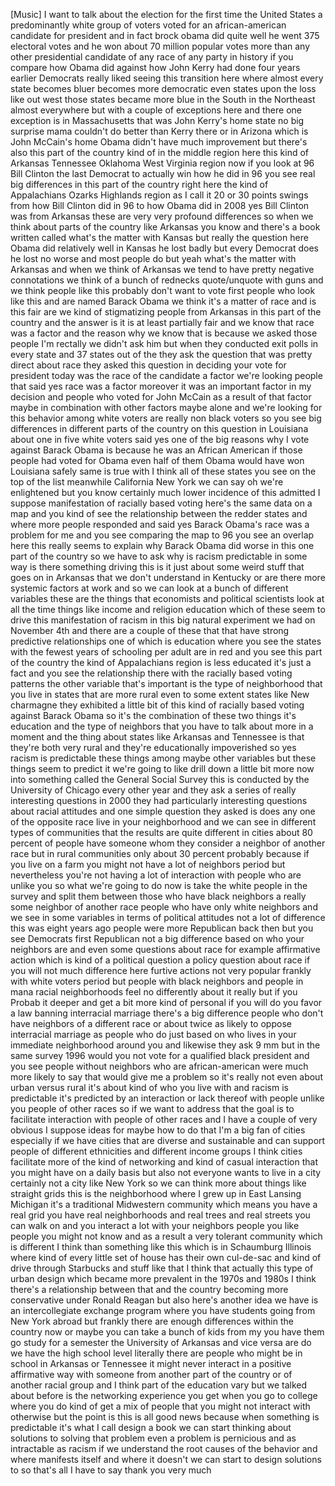 
[Music]
I want to talk about the election for
the first time the United States a
predominantly white group of voters
voted for an african-american candidate
for president and in fact brock obama
did quite well he went 375 electoral
votes and he won about 70 million
popular votes more than any other
presidential candidate of any race of
any party in history if you compare how
Obama did against how John Kerry had
done four years earlier Democrats really
liked seeing this transition here where
almost every state becomes bluer becomes
more democratic even states upon the
loss like out west those states became
more blue in the South in the Northeast
almost everywhere but with a couple of
exceptions here and there one exception
is in Massachusetts that was John
Kerry&#39;s home state no big surprise mama
couldn&#39;t do better than Kerry there or
in Arizona which is John McCain&#39;s home
Obama didn&#39;t have much improvement but
there&#39;s also this part of the country
kind of in the middle region here this
kind of Arkansas Tennessee Oklahoma West
Virginia region now if you look at 96
Bill Clinton the last Democrat to
actually win how he did in 96 you see
real big differences in this part of the
country right here the kind of
Appalachians Ozarks Highlands region as
I call it 20 or 30 points swings from
how Bill Clinton did in 96 to how Obama
did in 2008 yes Bill Clinton was from
Arkansas these are very very profound
differences so when we think about parts
of the country like Arkansas you know
and there&#39;s a book written called what&#39;s
the matter with Kansas but really the
question here Obama did relatively well
in Kansas he lost badly but every
Democrat does he lost no worse and most
people do
but yeah what&#39;s the matter with Arkansas
and when we think of Arkansas we tend to
have pretty negative connotations we
think of a bunch of rednecks
quote/unquote with guns and we think
people like this probably don&#39;t want to
vote first people who look like this and
are named Barack Obama we think it&#39;s a
matter of race and is this fair are we
kind of stigmatizing people from
Arkansas in this part of the country and
the answer is it is at least partially
fair and we know that race was a factor
and the reason why we know that is
because we asked those people
I&#39;m rectally we didn&#39;t ask him but when
they conducted exit polls in every state
and 37 states out of the
they ask the question that was pretty
direct about race they asked this
question in deciding your vote for
president today was the race of the
candidate a factor we&#39;re looking people
that said yes race was a factor moreover
it was an important factor in my
decision and people who voted for John
McCain as a result of that factor maybe
in combination with other factors maybe
alone and we&#39;re looking for this
behavior among white voters are really
non black voters so you see big
differences in different parts of the
country on this question in Louisiana
about one in five white voters said yes
one of the big reasons why I vote
against Barack Obama is because he was
an African American if those people had
voted for Obama even half of them Obama
would have won Louisiana safely same is
true with I think all of these states
you see on the top of the list meanwhile
California New York we can say oh we&#39;re
enlightened but you know certainly much
lower incidence of this admitted I
suppose manifestation of racially based
voting here&#39;s the same data on a map and
you kind of see the relationship between
the redder states and where more people
responded and said yes Barack Obama&#39;s
race was a problem for me and you see
comparing the map to 96 you see an
overlap here this really seems to
explain why Barack Obama did worse in
this one part of the country so we have
to ask why is racism predictable in some
way is there something driving this is
it just about some weird stuff that goes
on in Arkansas that we don&#39;t understand
in Kentucky or are there more systemic
factors at work and so we can look at a
bunch of different variables these are
the things that economists and political
scientists look at all the time things
like income and religion education which
of these seem to drive this
manifestation of racism in this big
natural experiment we had on November
4th and there are a couple of these that
that have strong predictive
relationships one of which is education
where you see the states with the fewest
years of schooling per adult are in red
and you see this part of the country the
kind of Appalachians region is less
educated it&#39;s just a fact and you see
the relationship there with the racially
based voting patterns the other variable
that&#39;s important is the type of
neighborhood that you live in states
that are more rural even to some extent
states like New
charmagne they exhibited a little bit of
this kind of racially based voting
against Barack Obama so it&#39;s the
combination of these two things it&#39;s
education and the type of neighbors that
you have to talk about more in a moment
and the thing about states like Arkansas
and Tennessee is that they&#39;re both very
rural and they&#39;re educationally
impoverished
so yes racism is predictable these
things among maybe other variables but
these things seem to predict it we&#39;re
going to like drill down a little bit
more now into something called the
General Social Survey this is conducted
by the University of Chicago every other
year and they ask a series of really
interesting questions in 2000 they had
particularly interesting questions about
racial attitudes and one simple question
they asked is does any one of the
opposite race live in your neighborhood
and we can see in different types of
communities that the results are quite
different in cities about 80 percent of
people have someone whom they consider a
neighbor of another race but in rural
communities only about 30 percent
probably because if you live on a farm
you might not have a lot of neighbors
period but nevertheless you&#39;re not
having a lot of interaction with people
who are unlike you so what we&#39;re going
to do now is take the white people in
the survey and split them between those
who have black neighbors a really some
neighbor of another race people who have
only white neighbors and we see in some
variables in terms of political
attitudes not a lot of difference this
was eight years ago people were more
Republican back then but you see
Democrats first Republican not a big
difference based on who your neighbors
are and even some questions about race
for example affirmative action which is
kind of a political question a policy
question about race if you will not much
difference here furtive actions not very
popular frankly with white voters period
but people with black neighbors and
people in mana racial neighborhoods feel
no differently about it really but if
you Probab it deeper and get a bit more
kind of personal if you will do you
favor a law banning interracial marriage
there&#39;s a big difference people who
don&#39;t have neighbors of a different race
or about twice as likely to oppose
interracial marriage as people who do
just based on who lives in your
immediate neighborhood around you and
likewise they ask 9 mm but in the same
survey 1996 would you not vote for a
qualified black president and you see
people without neighbors who are
african-american were
much more likely to say that would give
me a problem so it&#39;s really not even
about urban versus rural it&#39;s about kind
of who you live with and racism is
predictable it&#39;s predicted by an
interaction or lack thereof with people
unlike you people of other races so if
we want to address that the goal is to
facilitate interaction with people of
other races and I have a couple of very
obvious I suppose ideas for maybe how to
do that I&#39;m a big fan of cities
especially if we have cities that are
diverse and sustainable and can support
people of different ethnicities and
different income groups I think cities
facilitate more of the kind of
networking and kind of casual
interaction that you might have on a
daily basis but also not everyone wants
to live in a city certainly not a city
like New York so we can think more about
things like straight grids this is the
neighborhood where I grew up in East
Lansing Michigan
it&#39;s a traditional Midwestern community
which means you have a real grid you
have real neighborhoods and real trees
and real streets you can walk on and you
interact a lot with your neighbors
people you like people you might not
know and as a result a very tolerant
community which is different I think
than something like this which is in
Schaumburg Illinois where kind of every
little set of house has their own
cul-de-sac and kind of drive through
Starbucks and stuff like that I think
that actually this type of urban design
which became more prevalent in the 1970s
and 1980s I think there&#39;s a relationship
between that and the country becoming
more conservative under Ronald Reagan
but also here&#39;s another idea we have is
an intercollegiate exchange program
where you have students going from New
York abroad but frankly there are enough
differences within the country now or
maybe you can take a bunch of kids from
my you have them go study for a semester
the University of Arkansas and vice
versa are do we have the high school
level literally there are people who
might be in school in Arkansas or
Tennessee it might never interact in a
positive affirmative way with someone
from another part of the country or of
another racial group and I think part of
the education vary but we talked about
before is the networking experience you
get when you go to college where you do
kind of get a mix of people that you
might not interact with otherwise but
the point is this is all good news
because when something is predictable
it&#39;s what I call design a book we can
start thinking about solutions to
solving that problem even a problem is
pernicious and as intractable as racism
if we understand the root causes of the
behavior and where manifests itself and
where it doesn&#39;t we can start to design
solutions to
so that&#39;s all I have to say thank you
very much
